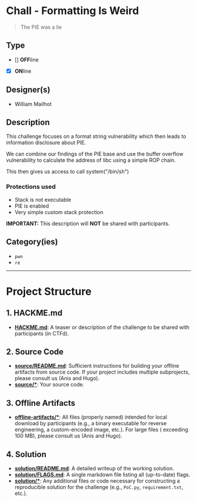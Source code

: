 # Chall - Formatting Is Weird

> The PIE was a lie

## Type

- [] **OFF**line
- [X] **ON**line

## Designer(s)

- William Mailhot

## Description

This challenge focuses on a format string vulnerability which then leads to information disclosure about PIE. 

We can combine our findings of the PIE base and use the buffer overflow vulnerability to calculate the address of libc using a simple ROP chain.

This then gives us access to call system("/bin/sh")

### Protections used
- Stack is not executable
- PIE is enabled
- Very simple custom stack protection

**IMPORTANT:** This description will **NOT** be shared with participants.

## Category(ies)

- `pwn`
- `re`

---

# Project Structure

## 1. HACKME.md

- **[HACKME.md](HACKME.md)**: A teaser or description of the challenge to be shared with participants (in CTFd).

## 2. Source Code

- **[source/README.md](source/README.md)**: Sufficient instructions for building your offline artifacts from source
  code. If your project includes multiple subprojects, please consult us (Anis and Hugo).
- **[source/*](source/)**: Your source code.

## 3. Offline Artifacts

- **[offline-artifacts/*](offline-artifacts/)**: All files (properly named) intended for local download by
  participants (e.g., a binary executable for reverse engineering, a custom-encoded image, etc.). For large files (
  exceeding 100 MB), please consult us (Anis and Hugo).

## 4. Solution

- **[solution/README.md](solution/README.md)**: A detailed writeup of the working solution.
- **[solution/FLAGS.md](solution/FLAGS.md)**: A single markdown file listing all (up-to-date) flags.
- **[solution/*](solution/)**: Any additional files or code necessary for constructing a reproducible solution for the
  challenge (e.g., `PoC.py`, `requirement.txt`, etc.). 
